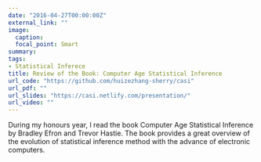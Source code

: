 ```yaml
---
date: "2016-04-27T00:00:00Z"
external_link: ""
image:
  caption: 
  focal_point: Smart
summary: 
tags:
- Statistical Inferece
title: Review of the Book: Computer Age Statistical Inference
url_code: "https://github.com/huizezhang-sherry/casi"
url_pdf: ""
url_slides: "https://casi.netlify.com/presentation/"
url_video: ""
---
```


During my honours year, I read the book Computer Age Statistical Inference by Bradley Efron and Trevor Hastie. The book provides a great overview of the evolution of statistical inference method with the advance of electronic computers. 